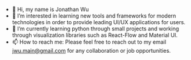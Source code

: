 - 👋 Hi, my name is Jonathan Wu
- 👀 I’m interested in learning new tools and frameworks for modern technologies in order to provide leading UI/UX applications for users.
- 🌱 I’m currently learning python through small projects and working through visualization libraries such as React-Flow and Material UI.
- 📫 How to reach me: Please feel free to reach out to my email jwu.main@gmail.com for any collaboration or job opportunities.

